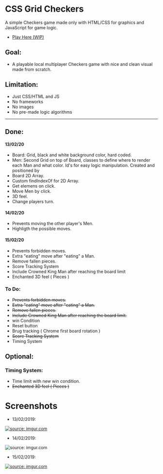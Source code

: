 # CSS Grid Checkers

A simple Checkers game made only with HTML/CSS for graphics and JavaScript for game logic.

- <a href="https://lufemas.github.io/CSS-Grid-Checkers/">Play Here (WIP)</a>

## Goal:
-   A playable local multiplayer Checkers game with nice and clean visual made from scratch.

## Limitation:
-   Just CSS/HTML and JS
-   No frameworks
-   No images
-   No pre-made logic algorithms

<hr>

## Done:
#### 13/02/20
-   Board: Grid, black and white background color, hard coded.
-   Men: Second Grid on top of Board, classes to define where to render each Man and what color. Id's for easy logic manipulation. Created and positioned by
-   Board 2D Array.
-   Custom findIndexOf for 2D Array.
-   Get elemens on click.
-   Move Men by click.
-   3D feel.
-   Change players turn.
#### 14/02/20
-   Prevents moving the other player's Men.
-   Highligth the possible moves.
#### 15/02/20
-   Prevents forbidden moves.
-   Extra "eating" move after "eating" a Man.
-   Remove fallen pieces.
-   Score Tracking System
-   Include Crowned King Man after reaching the board limit
-   Enchanted 3D feel ( Pieces )

### To Do:
-   ~~Prevents forbidden moves.~~
-   ~~Extra "eating" move after "eating" a Man.~~
-   ~~Remove fallen pieces.~~
-   ~~Include Crowned King Man after reaching the board limit.~~
-   win Condition
-   Reset button
-   Brug tracking ( Chrome first board rotation )
-   ~~Score Tracking System~~
-   Timing System

## Optional:
### Timing System:
-   Time limit with new win condition.
-  ~~Enchanted 3D feel ( Pieces )~~

# Screenshots
-   13/02/2019:

<a href="https://i.imgur.com/SwwYhma.gif"><img src="https://i.imgur.com/edEZH8d.gif" title="source: imgur.com" /></a>

-   14/02/2019:

<img src="https://i.imgur.com/sp1DTK3.png" title="source: imgur.com" />

-   15/02/2019:

<a href="https://imgur.com/xKWEuPu"><img src="https://i.imgur.com/RPrDEdd.gif" title="source: imgur.com" /></a>

